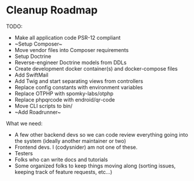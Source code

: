Cleanup Roadmap
===============

TODO:
- Make all application code PSR-12 compliant
- ~Setup Composer~
- Move vendor files into Composer requirements
- Setup Doctrine
- Reverse-engineer Doctrine models from DDLs
- Create development docker container(s) and docker-compose files
- Add SwiftMail
- Add Twig and start separating views from controllers
- Replace config constants with environment variables
- Replace OTPHP with spomky-labs/otphp
- Replace phpqrcode with endroid/qr-code
- Move CLI scripts to bin/
- ~Add Roadrunner~

What we need:
- A few other backend devs so we can code review everything going into the system (ideally another maintainer or two)
- Frontend devs. I (codysnider) am not one of these.
- Testers
- Folks who can write docs and tutorials
- Some organized folks to keep things moving along (sorting issues, keeping track of feature requests, etc...)
